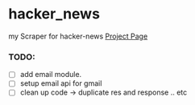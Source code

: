 # hacker_news
my Scraper for hacker-news
[Project Page](https://github.com/dane-git/hacker_news/projects/1)

### TODO:
- [ ] add email module.
- [ ] setup email api for gmail
- [ ] clean up code -> duplicate res and response .. etc
